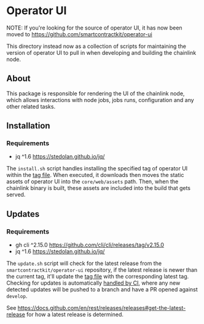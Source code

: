# Operator UI
NOTE: If you're looking for the source of operator UI, it has now been moved to https://github.com/smartcontractkit/operator-ui

This directory instead now as a collection of scripts for maintaining the version of operator UI to pull in when developing and building the chainlink node.

## About 

This package is responsible for rendering the UI of the chainlink node, which allows interactions with node jobs, jobs runs, configuration and any other related tasks.

## Installation

### Requirements

- jq ^1.6 https://stedolan.github.io/jq/

The `install.sh` script handles installing the specified tag of operator UI within the [tag file](./TAG). When executed, it downloads then moves the static assets of operator UI into the `core/web/assets` path. Then, when the chainlink binary is built, these assets are included into the build that gets served.

## Updates

### Requirements

- gh cli ^2.15.0 https://github.com/cli/cli/releases/tag/v2.15.0
- jq ^1.6 https://stedolan.github.io/jq/
 
The `update.sh` script will check for the latest release from the `smartcontractkit/operator-ui` repository, if the latest release is newer than the current tag, it'll update the [tag file](./TAG) with the corresponding latest tag. Checking for updates is automatically [handled by CI](../.github/workflows/operator-ui.yml), where any new detected updates will be pushed to a branch and have a PR opened against `develop`.

See https://docs.github.com/en/rest/releases/releases#get-the-latest-release for how a latest release is determined.
